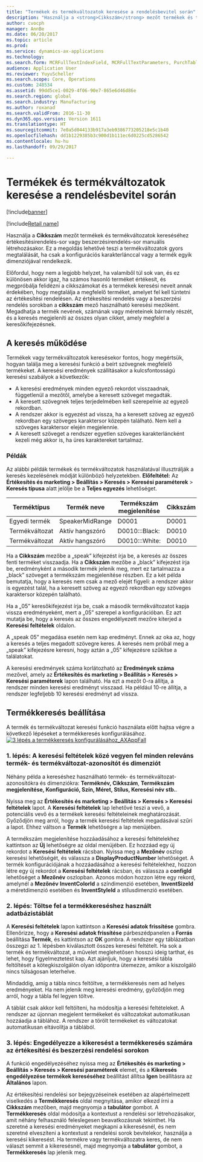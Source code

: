 ```yaml
---
title: "Termékek és termékváltozatok keresése a rendelésbevitel során"
description: "Használja a <strong>Cikkszám</strong> mezőt termékek és termékváltozatok kereséséhez értékesítésirendelés-sor vagy beszerzésirendelés-sor manuális létrehozásakor.  Ez a megoldás lehetővé teszi a termékváltozatok gyors megtalálását, ha csak a konfigurációs karakterlánccal vagy a termék egyik dimenziójával rendelkezik."
author: cvocph
manager: AnnBe
ms.date: 06/20/2017
ms.topic: article
ms.prod: 
ms.service: dynamics-ax-applications
ms.technology: 
ms.search.form: MCRFullTextIndexField, MCRFullTextParameters, PurchTable, SalesTable
audience: Application User
ms.reviewer: YuyuScheller
ms.search.scope: Core, Operations
ms.custom: 248534
ms.assetid: 99dd5ce1-0029-4f06-90e7-865e6d46d86e
ms.search.region: global
ms.search.industry: Manufacturing
ms.author: roxanad
ms.search.validFrom: 2016-11-30
ms.dyn365.ops.version: Version 1611
ms.translationtype: HT
ms.sourcegitcommit: 7e0a5d044133b917a3eb9386773205218e5c1b40
ms.openlocfilehash: dd1b1229385b3c900d1b111ec6d0225cd5286542
ms.contentlocale: hu-hu
ms.lasthandoff: 09/29/2017

---
```


# <a name="search-for-products-and-product-variants-during-order-entry"></a>Termékek és termékváltozatok keresése a rendelésbevitel során

[!include[banner](../includes/banner.md)]

[!include[Retail name](../includes/retail-name.md)]

Használja a <strong>Cikkszám</strong> mezőt termékek és termékváltozatok kereséséhez értékesítésirendelés-sor vagy beszerzésirendelés-sor manuális létrehozásakor.  Ez a megoldás lehetővé teszi a termékváltozatok gyors megtalálását, ha csak a konfigurációs karakterlánccal vagy a termék egyik dimenziójával rendelkezik.

Előfordul, hogy nem a legjobb helyzet, ha valamiből túl sok van, és ez különösen akkor igaz, ha számos hasonló terméket értékesít, és megpróbálja felidézni a cikkszámokat és a termékek keresési neveit annak érdekében, hogy megtalálja a megfelelő terméket, amelyet fel kell tüntetni az értékesítési rendelésen. Az értékesítési rendelés vagy a beszerzési rendelés sorokban a **cikkszám** mező használható keresési mezőként. Megadhatja a termék nevének, számának vagy méreteinek bármely részét, és a keresés megjeleníti az összes olyan cikket, amely megfelel a keresőkifejezésnek.

## <a name="how-search-works"></a>A keresés működése
Termékek vagy termékváltozatok keresésekor fontos, hogy megértsük, hogyan találja meg a keresési funkció a beírt szövegnek megfelelő termékeket. A keresési eredmények szállításakor a kulcsfontosságú keresési szabályok a következők:

-   A keresési eredmények minden egyező rekordot visszaadnak, függetlenül a mezőtől, amelybe a keresett szöveget megadták.
-   A keresett szövegnek teljes terjedelmében kell szerepelnie az egyező rekordban.
-   A rendszer akkor is egyezést ad vissza, ha a keresett szöveg az egyező rekordban egy szöveges karaktersor közepén található. Nem kell a szöveges karaktersor elején megjelennie.
-   A keresett szöveget a rendszer egyetlen szöveges karakterláncként kezeli még akkor is, ha üres karaktereket tartalmaz.

### <a name="examples"></a>Példák

Az alábbi példák termékek és termékváltozatok használatával illusztrálják a keresés kezelésének módját különböző helyzetekben. **Előfeltétel:** Az **Értékesítés és marketing &gt; Beállítás &gt; Keresés &gt; Keresési paraméterek** &gt; **Keresés típusa** alatt jelölje be a **Teljes egyezés** lehetőséget.

| Terméktípus     | Termék neve    | Termékszám megjelenítése | Cikkszám | Konfiguráció |
|------------------|-----------------|------------------------|-------------|---------------|
| Egyedi termék | SpeakerMidRange | D0001                  | D0001       | N. a.            |
| Termékváltozat  | Aktív hangszóró  | D0010:::Black:         | D0010       | 000005        |
| Termékváltozat  | Aktív hangszóró  | D0010:::White:         | D0010       | Fehér         |

Ha a **Cikkszám** mezőbe a „speak” kifejezést írja be, a keresés az összes fenti terméket visszaadja. Ha a **Cikkszám** mezőbe a „black” kifejezést írja be, eredményként a második termék jelenik meg, mert ez tartalmazza a „black” szöveget a termékszám megjelenítése részben. Ez a két példa bemutatja, hogy a keresés nem csak a mező elejét figyeli: a rendszer akkor is egyezést talál, ha a keresett szöveg az egyező rekordban egy szöveges karaktersor közepén található.  

Ha a „05” keresőkifejezést írja be, csak a második termékváltozatot kapja vissza eredményeként, mert a „05” szerepel a konfigurációban. Ez azt mutatja be, hogy a keresés az összes engedélyezett mezőre kiterjed a **Keresési feltételek** oldalon.  

A „speak 05” megadása esetén nem kap eredményt. Ennek az oka az, hogy a keresés a teljes megadott szövegre keres. A keresés nem próbál meg a „speak” kifejezésre keresni, hogy aztán a „05” kifejezésre szűkítse a találatokat.  

A keresési eredmények száma korlátozható az **Eredmények száma** mezővel, amely az **Értékesítés és marketing &gt; Beállítás &gt; Keresés &gt; Keresési paraméterek** lapon található. Ha ezt a mezőt 0-ra állítja, a rendszer minden keresési eredményt visszaad. Ha például 10-re állítja, a rendszer legfeljebb 10 keresési eredményt ad vissza.

## <a name="configure-the-product-search"></a>Termékkeresés beállítása
A termék és termékváltozat keresési funkció használata előtt hajtsa végre a következő lépéseket a termékkeresés konfigurálásához. [![3 lépés a termékkeresés konfigurálásához\_AXAppFall](./media/3-steps-to-configure-product-search_axappfall.png)](./media/3-steps-to-configure-product-search_axappfall.png)

### <a name="step-1-include-all-the-relevant-product-and-product-variant-identifiers-and-dimensions-in-the-search-criteria"></a>1. lépés: A keresési feltételek közé vegyen fel minden releváns termék- és termékváltozat-azonosítót és dimenziót

Néhány példa a kereséshez használható termék- és termékváltozat-azonosítókra és dimenziókra: **Terméknév, Cikkszám**, **Termékszám megjelenítése, Konfiguráció, Szín, Méret, Stílus, Keresési név stb.**.  

Nyissa meg az **Értékesítés és marketing &gt; Beállítás &gt; Keresés &gt; Keresési feltételek** lapot. A **Keresési feltételek** lap lehetővé teszi a vevő, a potenciális vevő és a termékek keresési feltételeinek meghatározását. Győződjön meg arról, hogy a termék keresési feltételek megadásával szűri a lapot. Ehhez váltson a **Termék** lehetőségre a lap menüjében.  

A termékszám megjelenítése hozzáadásához a keresési feltételekhez kattintson az **Új** lehetőségre az oldal menüjében. Ez hozzáad egy új rekordot a **Keresési feltételek** rácsban. Nyissa meg a **Mezőnév** oszlop keresési lehetőségét, és válassza a **DisplayProductNumber** lehetőséget. A termék konfigurációjának a hozzáadásához a keresési feltételekhez, hozzon létre egy új rekordot a **Keresési feltételek** rácsban, és válassza a **configId** lehetőséget a **Mezőnév** oszlopban. Azonos módon hozzon létre egy rekord, amelynél a **Mezőnév** **InventColorId** a színdimenzió esetében, **InventSizeId** a méretdimenzió esetében és **InventStyleId** a stílusdimenzió esetében.

### <a name="step-2-populate-the-database-table-that-is-used-for-product-search"></a>2. lépés: Töltse fel a termékkereséshez használt adatbázistáblát

A **Keresési feltételek** lapon kattintson a **Keresési adatok frissítése** gombra. Ellenőrizze, hogy a **Keresési adatok frissítése** párbeszédpanelen a **Forrás** beállítása **Termék**, és kattintson az **OK** gombra. A rendszer egy táblázatban összegzi az 1. lépésben kiválasztott összes keresési feltételt. Ha sok a termék és termékváltozat, a művelet meglehetősen hosszú ideig tarthat, és lehet, hogy figyelmeztetést kap. Azt ajánljuk, hogy a keresési tábla feltöltését a kötegkiszolgálón olyan időpontra ütemezze, amikor a kiszolgáló nincs túlságosan leterhelve.  

Mindaddig, amíg a tábla nincs feltöltve, a termékkeresés nem ad helyes eredményeket. Ha nem jelenik meg keresési eredmény, győződjön meg arról, hogy a tábla fel legyen töltve.  

A táblát csak akkor kell feltölteni, ha módosítja a keresési feltételeket. A rendszer az újonnan megjelent termékeket és változatokat automatikusan hozzáadja a táblához. A rendszer a törölt termékeket és változatokat automatikusan eltávolítja a táblából.

### <a name="step-3-enable-the-lookup-for-product-search-on-sales-and-purchase-order-lines"></a>3. lépés: Engedélyezze a kikeresést a termékkeresés számára az értékesítési és beszerzési rendelési sorokon

A funkció engedélyezéséhez nyissa meg az **Értékesítés és marketing &gt; Beállítás &gt; Keresés &gt; Keresési paraméterek** elemet, és a **Kikeresés engedélyezése termékek kereséséhez** beállítást állítsa **Igen** beállításra az **Általános** lapon.  

Az értékesítési rendelési sor bejegyzéseinek esetében az alapértelmezett viselkedés a **Termékkeresés** oldal megnyitása, amikor elkezd írni a **Cikkszám** mezőben, majd megnyomja a **tabulátor** gombot. A **Termékkeresés** oldal módosítja a kontextust a rendelési sor létrehozásakor, amit néhány felhasználó feleslegesen beavatkozásnak tekinthet. Ha szeretné a keresési eredményeket megkapni a kikeresésnél, és nem szeretné elveszíteni a kontextust a rendelési sorok bevitelekor, használja a keresési kikeresést. Ha termékre vagy termékváltozatra keres, de nem választ semmit a kikeresésnél, majd megnyomja a **tabulátor** gombot, a **Termékkeresés** lap jelenik meg.




